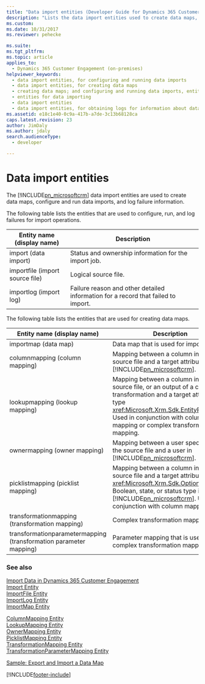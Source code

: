 ```yaml
---
title: "Data import entities (Developer Guide for Dynamics 365 Customer Engagement) | MicrosoftDocs"
description: "Lists the data import entities used to create data maps, configure and run data imports, and log failure information."
ms.custom: 
ms.date: 10/31/2017
ms.reviewer: pehecke

ms.suite: 
ms.tgt_pltfrm: 
ms.topic: article
applies_to: 
  - Dynamics 365 Customer Engagement (on-premises)
helpviewer_keywords: 
  - data import entities, for configuring and running data imports
  - data import entities, for creating data maps
  - creating data maps; and configuring and running data imports, entities for
  - entities for data importing
  - data import entities
  - data import entities, for obtaining logs for information about data import failures
ms.assetid: e18c1e40-0c9a-417b-a7de-3c13b68128ca
caps.latest.revision: 23
author: JimDaly
ms.author: jdaly
search.audienceType: 
  - developer

---
```

# Data import entities

The [!INCLUDE[pn_microsoftcrm](../includes/pn-microsoftcrm.md)] data import entities are used to create data maps, configure and run data imports, and log failure information.  

 The following table lists the entities that are used to configure, run, and log failures for import operations.  

|Entity name (display name)|Description|  
|----------------------------------|-----------------|  
|import (data import)|Status and ownership information for the import job.|  
|importfile (import source file)|Logical source file.|  
|importlog (import log)|Failure reason and other detailed information for a record that failed to import.|  

 The following table lists the entities that are used for creating data maps.  


|                    Entity name (display name)                     |                                                                                                                      Description                                                                                                                       |
|-------------------------------------------------------------------|--------------------------------------------------------------------------------------------------------------------------------------------------------------------------------------------------------------------------------------------------------|
|                       importmap (data map)                        |                                                                                                           Data map that is used for import.                                                                                                            |
|                  columnmapping (column mapping)                   |                                                           Mapping between a column in the source file and a target attribute in [!INCLUDE[pn_microsoftcrm](../includes/pn-microsoftcrm.md)].                                                           |
|                  lookupmapping (lookup mapping)                   |       Mapping between a column in the source file, or an output of a complex transformation and a target attribute of type <xref:Microsoft.Xrm.Sdk.EntityReference>. Used in conjunction with column mapping or complex transformation mapping.        |
|                   ownermapping (owner mapping)                    |                                                             Mapping between a user specified in the source file and a user in [!INCLUDE[pn_microsoftcrm](../includes/pn-microsoftcrm.md)].                                                             |
|                picklistmapping (picklist mapping)                 | Mapping between a column in the source file and a target attribute of <xref:Microsoft.Xrm.Sdk.OptionSetValue>, Boolean, state, or status type in [!INCLUDE[pn_microsoftcrm](../includes/pn-microsoftcrm.md)]. Used in conjunction with column mapping. |
|          transformationmapping (transformation mapping)           |                                                                                                            Complex transformation mapping.                                                                                                             |
| transformationparametermapping (transformation parameter mapping) |                                                                                           Parameter mapping that is used in complex transformation mapping.                                                                                            |

### See also  
 [Import Data in Dynamics 365 Customer Engagement](import-data.md)   
 [Import Entity](entities/import.md)   
 [ImportFile Entity](entities/importfile.md)   
 [ImportLog Entity](entities/importlog.md)   
 [ImportMap Entity](entities/importmap.md)   
 <!-- jdaly These links will have content when we re-gen docs after bug 689487 is checked in. START -->
 [ColumnMapping Entity](entities/columnmapping.md)   
 [LookupMapping Entity](entities/lookupmapping.md)   
 [OwnerMapping Entity](entities/ownermapping.md)   
 [PicklistMapping Entity](entities/picklistmapping.md)   
 [TransformationMapping Entity](entities/transformationmapping.md)    
 [TransformationParameterMapping Entity](entities/transformationparametermapping.md)   
 <!-- jdaly These links will have content  when we re-gen docs after bug 689487 is checked in. END -->
 [Sample: Export and Import a Data Map](sample-export-import-data-map.md)   


[!INCLUDE[footer-include](../../../includes/footer-banner.md)]
